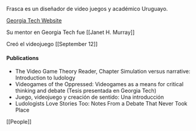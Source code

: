 Frasca es un diseñador de video juegos y académico Uruguayo.

[Georgia Tech Website](https://iac.gatech.edu/community/alumni-success/gonzalo-frasca)

Su mentor en Georgia Tech fue [[Janet H. Murray]]

Creó el videojuego [[September 12]]

#### Publications
- The Video Game Theory Reader, Chapter Simulation versus narrative: Introduction to ludology
- Videogames of the Oppressed: Videogames as a means for critical thinking and debate (Tesis presentada en Georgia Tech)
- Juego, videojuego y creación de sentido: Una introducción
- Ludologists Love Stories Too: Notes From a Debate That Never Took Place




[[People]]

